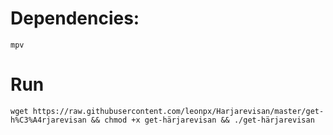 # Dependencies:
`mpv`

# Run
`wget https://raw.githubusercontent.com/leonpx/Harjarevisan/master/get-h%C3%A4rjarevisan && chmod +x get-härjarevisan && ./get-härjarevisan`
